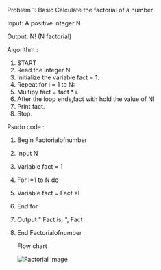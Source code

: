 Problem 1: Basic
Calculate the factorial of a number

Input: A positive integer N

Output: N! (N factorial)

Algorithm : 
1. START
2. Read the integer N.
3. Initialize the variable fact = 1.
4. Repeat for i = 1 to N:
5.   Multipy fact = fact * i.
6.   After the loop ends,fact with hold the value of N!
7.   Print fact.
8.   Stop.

Psudo code :
1. Begin Factorialofnumber
2. Input N
3. Variable fact = 1
4. For I=1 to N do
5. Variable fact = Fact *I
6. End for
7. Output " Fact is; ", Fact
8. End Factorialofnumber

   Flow chart
   
   ![Factorial Image](Untitled%20Diagram.drawio(1).png)
   
